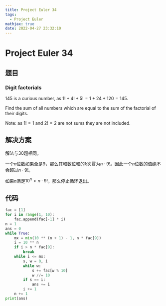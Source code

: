 ```yaml
---
title: Project Euler 34
tags:
  - Project Euler
mathjax: true
date: 2022-04-27 23:32:10
---
```


<escape><!-- more --></escape>

# Project Euler 34

## 题目

### Digit factorials

$145$ is a curious number, as $1! + 4! + 5! = 1 + 24 + 120 = 145$.

Find the sum of all numbers which are equal to the sum of the factorial of their digits.

Note: as $1! = 1$ and $2! = 2$ are not sums they are not included.

## 解决方案

解法与30题相同。

一个$n$位数如果全是$9$，那么其和数位和的$k$次幂为$n\cdot 9!$。因此一个$n$位数的值绝不会超过$n \cdot 9!$。

如果$n$满足$10^n>n\cdot 9!$，那么停止循环退出。

## 代码

```py
fac = [1]
for i in range(1, 10):
    fac.append(fac[-1] * i)
n = 1
ans = 0
while True:
    mx = min(10 ** (n + 1) - 1, n * fac[9])
    i = 10 ** n
    if i > n * fac[9]:
        break
    while i <= mx:
        s, w = 0, i
        while w:
            s += fac[w % 10]
            w //= 10
        if s == i:
            ans += i
        i += 1
    n += 1
print(ans)
```
